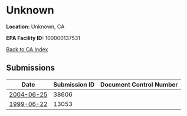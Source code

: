 # Unknown

**Location:** Unknown, CA

**EPA Facility ID:** 100000137531

[Back to CA Index](../../index.md)

## Submissions

| Date | Submission ID | Document Control Number |
|------|--------------|-------------------------|
| [2004-06-25](submissions/38606.md) | 38606 |  |
| [1999-06-22](submissions/13053.md) | 13053 |  |
